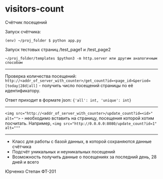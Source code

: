 # visitors-count

Счётчик посещений

Запуск счётчика:

    (env) ~/proj_folder $ python app.py 

Запуск тестовых страниц /test_page1 и /test_page2

    ~/proj_folder/templates $python3 -m http.server или другим аналогичным способом

----

Проверка количества посещений: ```http://<addr_of_server_with_counter>/get_count?id=<page_id>&period=[today|28d|all]``` - получить число посещений страницы по её идентификатору.

Ответ приходит в формате json: ```{'all': int, 'unique': int}```

-----

```<img src="http://<addr_of_server_with_counter>/update_count?id=<id>" alt="">``` - необходимо вставить на страницу, посещения которой хотим посчитать.
Например, ```<img src="http://0.0.0.0:8080/update_count?id=1" alt="""```

----

* Класс для работы с базой данных, в которой сохраняются данные счётчика
* Подсчёт уникальных и неуникальных посещений
* Возможность получить данные о посещениях за последний день, 28 дней и всего



Юрченко Степан ФТ-201
